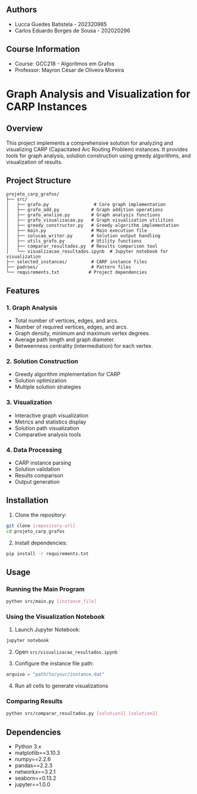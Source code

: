 ## Authors
- Lucca Guedes Batistela - 202320985
- Carlos Eduardo Borges de Sousa - 202020296

## Course Information
- Course: GCC218 - Algoritmos em Grafos
- Professor: Mayron César de Oliveira Moreira

# Graph Analysis and Visualization for CARP Instances

## Overview
This project implements a comprehensive solution for analyzing and visualizing CARP (Capacitated Arc Routing Problem) instances. It provides tools for graph analysis, solution construction using greedy algorithms, and visualization of results.

## Project Structure
```
projeto_carp_grafos/
├── src/
│   ├── grafo.py                 # Core graph implementation
│   ├── grafo_add.py            # Graph addition operations
│   ├── grafo_analise.py        # Graph analysis functions
│   ├── grafo_visualizacao.py   # Graph visualization utilities
│   ├── greedy_constructor.py   # Greedy algorithm implementation
│   ├── main.py                 # Main execution file
│   ├── solucao_writer.py       # Solution output handling
│   ├── utils_grafo.py          # Utility functions
│   ├── comparar_resultados.py  # Results comparison tool
│   └── visualizacao_resultados.ipynb  # Jupyter notebook for visualization
├── selected_instances/         # CARP instance files
├── padroes/                    # Pattern files
└── requirements.txt           # Project dependencies
```

## Features

### 1. Graph Analysis
- Total number of vertices, edges, and arcs.
- Number of required vertices, edges, and arcs.
- Graph density, minimum and maximum vertex degrees.
- Average path length and graph diameter.
- Betweenness centrality (intermediation) for each vertex.

### 2. Solution Construction
- Greedy algorithm implementation for CARP
- Solution optimization
- Multiple solution strategies

### 3. Visualization
- Interactive graph visualization
- Metrics and statistics display
- Solution path visualization
- Comparative analysis tools

### 4. Data Processing
- CARP instance parsing
- Solution validation
- Results comparison
- Output generation

## Installation

1. Clone the repository:
```bash
git clone [repository-url]
cd projeto_carp_grafos
```

2. Install dependencies:
```bash
pip install -r requirements.txt
```

## Usage

### Running the Main Program
```bash
python src/main.py [instance_file]
```

### Using the Visualization Notebook
1. Launch Jupyter Notebook:
```bash
jupyter notebook
```

2. Open `src/visualizacao_resultados.ipynb`

3. Configure the instance file path:
```python
arquivo = "path/to/your/instance.dat"
```

4. Run all cells to generate visualizations

### Comparing Results
```bash
python src/comparar_resultados.py [solution1] [solution2]
```

## Dependencies
- Python 3.x
- matplotlib==3.10.3
- numpy==2.2.6
- pandas==2.2.3
- networkx==3.2.1
- seaborn==0.13.2
- jupyter==1.0.0